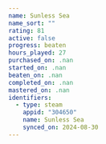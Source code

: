 ```yaml
---
name: Sunless Sea
name_sort: ""
rating: 81
active: false
progress: beaten
hours_played: 27
purchased_on: .nan
started_on: .nan
beaten_on: .nan
completed_on: .nan
mastered_on: .nan
identifiers:
  - type: steam
    appid: "304650"
    name: Sunless Sea
    synced_on: 2024-08-30
---
```

